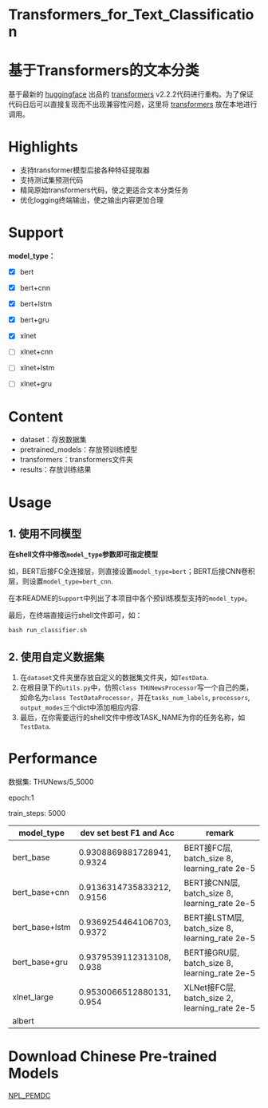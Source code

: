 # Transformers_for_Text_Classification

# 基于Transformers的文本分类

基于最新的 [huggingface](https://github.com/huggingface) 出品的 [transformers](https://github.com/huggingface/transformers/releases/tag/v2.2.2) v2.2.2代码进行重构。为了保证代码日后可以直接复现而不出现兼容性问题，这里将 [transformers](https://github.com/huggingface/transformers/releases/tag/v2.2.2) 放在本地进行调用。



# Highlights

- 支持transformer模型后接各种特征提取器
- 支持测试集预测代码
- 精简原始transformers代码，使之更适合文本分类任务
- 优化logging终端输出，使之输出内容更加合理



# Support 

**model_type：**

- [x] bert
- [x] bert+cnn
- [x] bert+lstm
- [x] bert+gru
- [x] xlnet
- [ ] xlnet+cnn
- [ ] xlnet+lstm
- [ ] xlnet+gru



# Content

- dataset：存放数据集
- pretrained_models：存放预训练模型
- transformers：transformers文件夹
- results：存放训练结果



# Usage

## 1. 使用不同模型

**在shell文件中修改`model_type`参数即可指定模型**

如，BERT后接FC全连接层，则直接设置`model_type=bert`；BERT后接CNN卷积层，则设置`model_type=bert_cnn`. 

在本README的`Support`中列出了本项目中各个预训练模型支持的`model_type`。

最后，在终端直接运行shell文件即可，如：

```
bash run_classifier.sh
```

## 2. 使用自定义数据集

1. 在`dataset`文件夹里存放自定义的数据集文件夹，如`TestData`.
2. 在根目录下的`utils.py`中，仿照`class THUNewsProcessor`写一个自己的类，如命名为`class TestDataProcessor`，并在`tasks_num_labels`, `processors`, `output_modes`三个dict中添加相应内容.
3. 最后，在你需要运行的shell文件中修改TASK_NAME为你的任务名称，如`TestData`.



# Performance

数据集: THUNews/5_5000

epoch:1

train_steps: 5000 

| model_type     | dev set best F1 and Acc    | remark                                         |
| -------------- | -------------------------- | ---------------------------------------------- |
| bert_base      | 0.9308869881728941, 0.9324 | BERT接FC层, batch_size 8, learning_rate 2e-5   |
| bert_base+cnn  | 0.9136314735833212, 0.9156 | BERT接CNN层, batch_size 8, learning_rate 2e-5  |
| bert_base+lstm | 0.9369254464106703, 0.9372 | BERT接LSTM层, batch_size 8, learning_rate 2e-5 |
| bert_base+gru  | 0.9379539112313108, 0.938  | BERT接GRU层, batch_size 8, learning_rate 2e-5  |
| xlnet_large    | 0.9530066512880131, 0.954  | XLNet接FC层, batch_size 2, learning_rate 2e-5  |
| albert         |                            |                                                |



# Download Chinese Pre-trained Models

[NPL_PEMDC](https://github.com/zhanlaoban/NLP_PEMDC)




